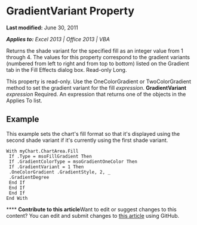 
# GradientVariant Property

 **Last modified:** June 30, 2011

 _**Applies to:** Excel 2013 | Office 2013 | VBA_

Returns the shade variant for the specified fill as an integer value from 1 through 4. The values for this property correspond to the gradient variants (numbered from left to right and from top to bottom) listed on the Gradient tab in the Fill Effects dialog box. Read-only Long.

This property is read-only. Use the OneColorGradient or TwoColorGradient method to set the gradient variant for the fill
 _expression_. **GradientVariant**
 _expression_ Required. An expression that returns one of the objects in the Applies To list.

## Example

This example sets the chart's fill format so that it's displayed using the second shade variant if it's currently using the first shade variant.


```
With myChart.ChartArea.Fill 
 If .Type = msoFillGradient Then 
 If .GradientColorType = msoGradientOneColor Then 
 If .GradientVariant = 1 Then 
 .OneColorGradient .GradientStyle, 2, _ 
 .GradientDegree 
 End If 
 End If 
 End If 
End With
```


****   **Contribute to this article**Want to edit or suggest changes to this content? You can edit and submit changes to  [this article](https://github.com/jhershey00/VBA_Excel_Test/OpenXMLCon/articles/7aa7c237-9dc7-8588-6b19-68b98f2a3662.md) using GitHub.

